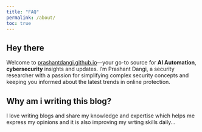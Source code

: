 ```yaml
---
title: "FAQ"
permalink: /about/
toc: true
---
```


## Hey there 

Welcome to [prashantdangi.github.io](https://prashantdangi.github.io)—your go-to source for **AI Automation**, **cybersecurity** insights and updates. I’m Prashant Dangi, a security researcher with a passion for simplifying complex security concepts and keeping you informed about the latest trends in online protection.

## Why am i writing this blog?

I love writing blogs and share my knowledge and expertise which helps me express my opinions and it is also improving my wrting skills daily...
